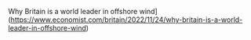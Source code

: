 Why Britain is a world leader in offshore wind](https://www.economist.com/britain/2022/11/24/why-britain-is-a-world-leader-in-offshore-wind)




